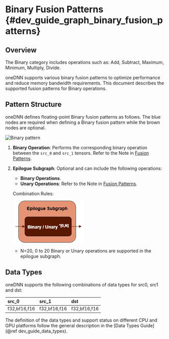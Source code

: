 Binary Fusion Patterns {#dev_guide_graph_binary_fusion_patterns}
================================================================

## Overview

The Binary category includes operations such as: Add, Subtract, Maximum,
Minimum, Multiply, Divide.

oneDNN supports various binary fusion patterns to optimize performance and
reduce memory bandwidth requirements. This document describes the supported
fusion patterns for Binary operations.

## Pattern Structure

oneDNN defines floating-point Binary fusion patterns as follows.
The blue nodes are required when defining a Binary fusion pattern while the
brown nodes are optional.

![Binary pattern](images/binary_pattern.png)

1. **Binary Operation**: Performs the corresponding binary operation between the
   `src_0` and `src_1` tensors. Refer to the Note in
   [Fusion Patterns](graph_fusion_patterns.html).
2. **Epilogue Subgraph**: Optional and can include the following operations:
   - **Binary Operations**.
   - **Unary Operations**: Refer to the Note in
   [Fusion Patterns](graph_fusion_patterns.html).

   Combination Rules:

   ![epilogue subgraph](images/epilogue_subgraph_general_1.png)

   - N=20, 0 to 20 Binary or Unary operations are supported in the epilogue
     subgraph.

## Data Types

oneDNN supports the following combinations of data types for src0, src1
and dst:

| src_0        | src_1         | dst          |
| :----------- | :------------ | :----------- |
| f32,bf16,f16 | f32,bf16,f16  | f32,bf16,f16 |

The definition of the data types and support status on different CPU and GPU
platforms follow the general description in the [Data Types Guide](@ref dev_guide_data_types).

